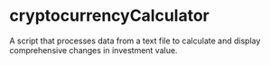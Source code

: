 # cryptocurrencyCalculator
A script that processes data from a text file to calculate and display comprehensive changes in investment value.
